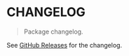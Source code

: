# CHANGELOG

> Package changelog.

See [GitHub Releases](https://github.com/stdlib-js/number-int32-base/releases) for the changelog.